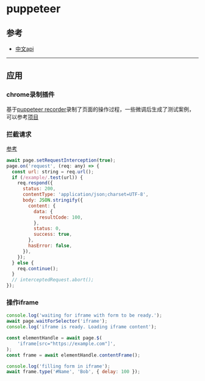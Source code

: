 # puppeteer

## 参考
- [中文api](https://zhaoqize.github.io/puppeteer-api-zh_CN/#?product=Puppeteer&version=v3.0.1&show=api-class-puppeteer)

---

## 应用

### chrome录制插件
基于[puppeteer recorder](https://chrome.google.com/webstore/search/checkly?utm_source=chrome-ntp-icon)录制了页面的操作过程，一些微调后生成了测试案例，可以参考[项目](./test-case/README.md)

### 拦截请求
[参考](https://github.com/puppeteer/puppeteer/blob/v1.8.0/docs/api.md#requestrespondresponse)

```js
await page.setRequestInterception(true);
page.on('request', (req: any) => {
  const url: string = req.url();
  if (/example/.test(url)) {
    req.respond({
      status: 200,
      contentType: 'application/json;charset=UTF-8',
      body: JSON.stringify({
        content: {
          data: {
            resultCode: 100,
          },
          status: 0,
          success: true,
        },
        hasError: false,
      }),
    });
  } else {
    req.continue();
  }
  // interceptedRequest.abort();
});
```

### 操作iframe
```js
console.log('waiting for iframe with form to be ready.');
await page.waitForSelector('iframe');
console.log('iframe is ready. Loading iframe content');

const elementHandle = await page.$(
    'iframe[src="https://example.com"]',
);
const frame = await elementHandle.contentFrame();

console.log('filling form in iframe');
await frame.type('#Name', 'Bob', { delay: 100 });
```


